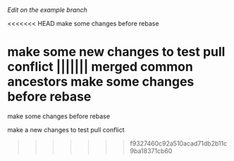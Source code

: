 # 
_Edit on the example branch_

<<<<<<< HEAD
make some changes before rebase

make some  new changes to test pull conflict 
||||||| merged common ancestors
make some changes before rebase
=======
make some changes before rebase

make a new changes to test pull conflict 
>>>>>>> f9327460c92a510acad71db2b11c9ba18371cb60
